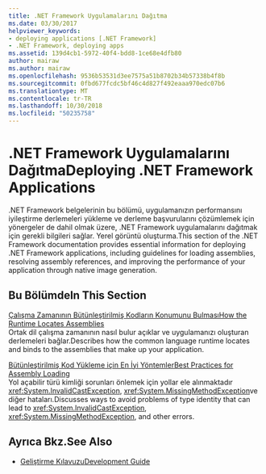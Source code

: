 ```yaml
---
title: .NET Framework Uygulamalarını Dağıtma
ms.date: 03/30/2017
helpviewer_keywords:
- deploying applications [.NET Framework]
- .NET Framework, deploying apps
ms.assetid: 139d4cb1-5972-40f4-bdd8-1ce68e4dfb80
author: mairaw
ms.author: mairaw
ms.openlocfilehash: 9536b53531d3ee7575a51b8702b34b57338b4f8b
ms.sourcegitcommit: 0fbd677fcdc5bf46c4d827f492eaaa970edc07b6
ms.translationtype: MT
ms.contentlocale: tr-TR
ms.lasthandoff: 10/30/2018
ms.locfileid: "50235758"
---
```

# <a name="deploying-net-framework-applications"></a><span data-ttu-id="91522-102">.NET Framework Uygulamalarını Dağıtma</span><span class="sxs-lookup"><span data-stu-id="91522-102">Deploying .NET Framework Applications</span></span>
<span data-ttu-id="91522-103">.NET Framework belgelerinin bu bölümü, uygulamanızın performansını iyileştirme derlemeleri yükleme ve derleme başvurularını çözümlemek için yönergeler de dahil olmak üzere, .NET Framework uygulamalarını dağıtmak için gerekli bilgileri sağlar. Yerel görüntü oluşturma.</span><span class="sxs-lookup"><span data-stu-id="91522-103">This section of the .NET Framework documentation provides essential information for deploying .NET Framework applications, including guidelines for loading assemblies, resolving assembly references, and improving the performance of your application through native image generation.</span></span>  
  
## <a name="in-this-section"></a><span data-ttu-id="91522-104">Bu Bölümde</span><span class="sxs-lookup"><span data-stu-id="91522-104">In This Section</span></span>  
 [<span data-ttu-id="91522-105">Çalışma Zamanının Bütünleştirilmiş Kodların Konumunu Bulması</span><span class="sxs-lookup"><span data-stu-id="91522-105">How the Runtime Locates Assemblies</span></span>](../../../docs/framework/deployment/how-the-runtime-locates-assemblies.md)  
 <span data-ttu-id="91522-106">Ortak dil çalışma zamanının nasıl bulur açıklar ve uygulamanızı oluşturan derlemeleri bağlar.</span><span class="sxs-lookup"><span data-stu-id="91522-106">Describes how the common language runtime locates and binds to the assemblies that make up your application.</span></span>  
  
 [<span data-ttu-id="91522-107">Bütünleştirilmiş Kod Yükleme için En İyi Yöntemler</span><span class="sxs-lookup"><span data-stu-id="91522-107">Best Practices for Assembly Loading</span></span>](../../../docs/framework/deployment/best-practices-for-assembly-loading.md)  
 <span data-ttu-id="91522-108">Yol açabilir türü kimliği sorunları önlemek için yollar ele alınmaktadır <xref:System.InvalidCastException>, <xref:System.MissingMethodException>ve diğer hataları.</span><span class="sxs-lookup"><span data-stu-id="91522-108">Discusses ways to avoid problems of type identity that can lead to <xref:System.InvalidCastException>, <xref:System.MissingMethodException>, and other errors.</span></span>  
  
## <a name="see-also"></a><span data-ttu-id="91522-109">Ayrıca Bkz.</span><span class="sxs-lookup"><span data-stu-id="91522-109">See Also</span></span>  
- [<span data-ttu-id="91522-110">Geliştirme Kılavuzu</span><span class="sxs-lookup"><span data-stu-id="91522-110">Development Guide</span></span>](../../../docs/framework/development-guide.md)
